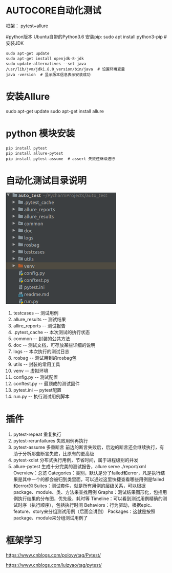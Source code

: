 # AUTOCORE自动化测试
框架： pytest+allure

#python版本
    Ubuntu自带的Python3.6
    安装pip: sudo apt install python3-pip
#安装JDK
```
sudo apt-get update
sudo apt-get install openjdk-8-jdk
sudo update-alternatives --set java /usr/lib/jvm/jdk1.8.0_version/bin/java  # 设置环境变量
java -version  # 显示版本信息表示安装成功
```
  
# 安装Allure
sudo apt-get update 
sudo apt-get install allure

# python 模块安装
```
pip install pytest
pip install allure-pytest
pip install pytest-assume  # assert 失败还继续进行
```

# 自动化测试目录说明
![avatar](./doc/autotest.png)
1. testcases -- 测试用例
2. allure_results -- 测试结果
3. allire_reports -- 测试报告
4. .pytest_cache -- 本次测试的执行状态
5. common -- 封装的公共方法
6. doc -- 测试文档，可存放某些详细的说明
7. logs -- 本次执行的测试日志
9. rosbag -- 测试用到的rosbag包
10. utils -- 封装的常用工具
11. venv -- 虚拟环境
12. config.py -- 测试配置
13. conftest.py -- 最顶成的测试固件
14. pytest.ini -- pytest配置
15. run.py -- 执行测试用例脚本

# 插件
1. pytest-repeat 重复执行
2. pytest-rerunfailures 失败用例再执行
3. pytest-assume 多重断言  前边的断言失败后，后边的断言还会继续执行，有助于分析那些断言失败，比原有的更高级
4. pytest-xdist 分布式执行用例，节省时间，属于进程级别的并发
5. allure-pytest 生成十分完美的测试报告，allure serve ./report/xml 
    Overview：总览
    Categories：类别，默认是分了failed和error，凡是执行结果是其中一个的都会被归到类里面，可以通过这里快捷查看哪些用例是failed和error的
    Suites：测试套件，就是所有用例的层级关系，可以根据package、module、类、方法来查找用例
    Graphs：测试结果图形化，包括用例执行结果的分布图，优先级，耗时等
    Timeline：可以看到测试用例精确的测试时序（执行顺序），包括执行时间
    Behaviors：行为驱动，根据epic、feature、story来分组测试用例（后面会讲到）
    Packages：这就是按照package、module来分组测试用例了

# 框架学习
https://www.cnblogs.com/poloyy/tag/Pytest/

https://www.cnblogs.com/luizyao/tag/pytest/

